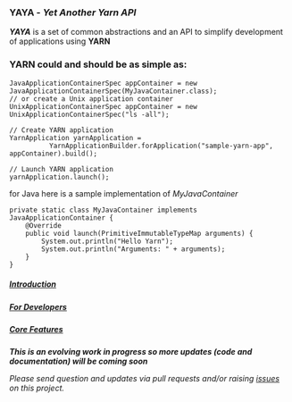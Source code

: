 ### YAYA - _Yet Another Yarn API_ 

**_YAYA_**	 is a set of common abstractions and an API to simplify development of applications using **YARN** 

### YARN could and should be as simple as:
```
JavaApplicationContainerSpec appContainer = new JavaApplicationContainerSpec(MyJavaContainer.class);
// or create a Unix application container
UnixApplicationContainerSpec appContainer = new UnixApplicationContainerSpec("ls -all");

// Create YARN application
YarnApplication yarnApplication = 
          YarnApplicationBuilder.forApplication("sample-yarn-app", appContainer).build();

// Launch YARN application
yarnApplication.launch();
```
for Java here is a sample implementation of _MyJavaContainer_

```
private static class MyJavaContainer implements JavaApplicationContainer {
    @Override
    public void launch(PrimitiveImmutableTypeMap arguments) {
        System.out.println("Hello Yarn");
        System.out.println("Arguments: " + arguments);
    }
}
```

##### [Introduction](https://github.com/olegz/yarn-tutorial/wiki/Introduction)
##### [For Developers](https://github.com/olegz/yarn-tutorial/wiki/Developers)
##### [Core Features](https://github.com/olegz/yarn-tutorial/wiki/CoreFeatures)

**_This is an evolving work in progress so more updates (code and documentation) will be coming soon_**

_Please send question and updates via pull requests and/or raising [issues](https://github.com/olegz/yarn-tutorial/issues) on this project._